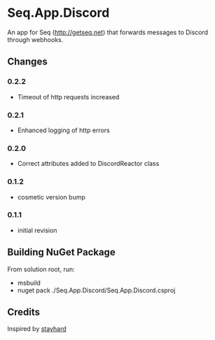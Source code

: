 # Seq.App.Discord

An app for Seq (http://getseq.net) that forwards messages to Discord through webhooks.

## Changes

### 0.2.2

- Timeout of http requests increased

### 0.2.1

- Enhanced logging of http errors

### 0.2.0

- Correct attributes added to DiscordReactor class

### 0.1.2

- cosmetic version bump

### 0.1.1

- initial revision

## Building NuGet Package

From solution root, run:

- msbuild
- nuget pack ./Seq.App.Discord/Seq.App.Discord.csproj

## Credits

Inspired by [stayhard](https://github.com/stayhard/Seq.App.HipChat)